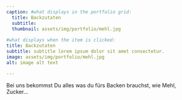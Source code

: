 ```yaml
---
caption: #what displays in the portfolio grid:
  title: Backzutaten
  subtitle: 
  thumbnail: assets/img/portfolio/mehl.jpg
  
#what displays when the item is clicked:
title: Backzutaten
subtitle: subtitle lorem ipsum dolor sit amet consectetur.
image: assets/img/portfolio/mehl.jpg
alt: image alt text

---
```

Bei uns bekommst Du alles was du fürs Backen brauchst, wie Mehl, Zucker...

